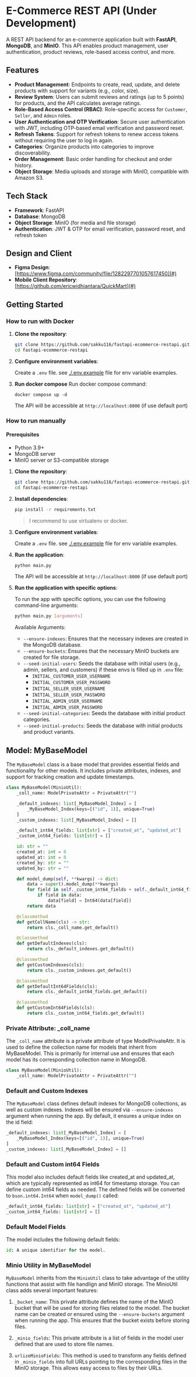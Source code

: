 # E-Commerce REST API (Under Development)

A REST API backend for an e-commerce application built with **FastAPI**, **MongoDB**, and **MinIO**. This API enables product management, user authentication, product reviews, role-based access control, and more.

## Features

- **Product Management**: Endpoints to create, read, update, and delete products with support for variants (e.g., color, size).
- **Review System**: Users can submit reviews and ratings (up to 5 points) for products, and the API calculates average ratings.
- **Role-Based Access Control (RBAC)**: Role-specific access for `Customer`, `Seller`, and `Admin` roles.
- **User Authentication and OTP Verification**: Secure user authentication with JWT, including OTP-based email verification and password reset.
- **Refresh Tokens**: Support for refresh tokens to renew access tokens without requiring the user to log in again.
- **Categories**: Organize products into categories to improve discoverability.
- **Order Management**: Basic order handling for checkout and order history.
- **Object Storage**: Media uploads and storage with MinIO, compatible with Amazon S3.

## Tech Stack

- **Framework**: FastAPI
- **Database**: MongoDB
- **Object Storage**: MinIO (for media and file storage)
- **Authentication**: JWT & OTP for email verification, password reset, and refresh token

## Design and Client

- **Figma Design**: [https://www.figma.com/community/file/1282297701057617450](#)
- **Mobile Client Repository**: [https://github.com/ericwidhiantara/QuickMart](#)

## Getting Started

### How to run with Docker
1. **Clone the repository**:

    ```bash
    git clone https://github.com/sakku116/fastapi-ecommerce-restapi.git
    cd fastapi-ecommerce-restapi
    ```

2. **Configure environment variables**:

    Create a `.env` file. see [./.env.example](./.env.example) file for env variable examples.

3. **Run docker compose**
    Run docker compose command:
    ```
    docker compose up -d
    ```
    The API will be accessible at `http://localhost:8000` (if use default port)

### How to run manually
#### Prerequisites
- Python 3.9+
- MongoDB server
- MinIO server or S3-compatible storage

1. **Clone the repository**:

    ```bash
    git clone https://github.com/sakku116/fastapi-ecommerce-restapi.git
    cd fastapi-ecommerce-restapi
    ```

2. **Install dependencies**:

    ```bash
    pip install -r requirements.txt
    ```

    >I recommend to use virtualenv or docker.

3. **Configure environment variables**:

    Create a `.env` file. see [./.env.example](./.env.example) file for env variable examples.

4. **Run the application**:

    ```bash
    python main.py
    ```

    The API will be accessible at `http://localhost:8000` (if use default port)

5. **Run the application with specific options**:

    To run the app with specific options, you can use the following command-line arguments:

    ```bash
    python main.py [arguments]
    ```

    Available Arguments:
    - `--ensure-indexes`: Ensures that the necessary indexes are created in the MongoDB database.
    - `--ensure-buckets`: Ensures that the necessary MinIO buckets are created for file storage.
    - `--seed-initial-users`: Seeds the database with initial users (e.g., admin, sellers, and customers) if these envs is filled up in `.env` file:
        - `INITIAL_CUSTOMER_USER_USERNAME`
        - `INITIAL_CUSTOMER_USER_PASSWORD`
        - `INITIAL_SELLER_USER_USERNAME`
        - `INITIAL_SELLER_USER_PASSWORD`
        - `INITIAL_ADMIN_USER_USERNAME`
        - `INITIAL_ADMIN_USER_PASSWORD`
    - `--seed-initial-categories`: Seeds the database with initial product categories.
    - `--seed-initial-products`: Seeds the database with initial products and product variants.

## **Model**: MyBaseModel
The `MyBaseModel` class is a base model that provides essential fields and functionality for other models. It includes private attributes, indexes, and support for tracking creation and update timestamps.

```python
class MyBaseModel(MinioUtil):
    _coll_name: ModelPrivateAttr = PrivateAttr("")

    _default_indexes: list[_MyBaseModel_Index] = [
        _MyBaseModel_Index(keys=[("id", 1)], unique=True)
    ]
    _custom_indexes: list[_MyBaseModel_Index] = []

    _default_int64_fields: list[str] = ["created_at", "updated_at"]
    _custom_int64_fields: list[str] = []

    id: str = ""
    created_at: int = 0
    updated_at: int = 0
    created_by: str = ""
    updated_by: str = ""

    def model_dump(self, **kwargs) -> dict:
        data = super().model_dump(**kwargs)
        for field in self._custom_int64_fields + self._default_int64_fields:
            if field in data:
                data[field] = Int64(data[field])
        return data

    @classmethod
    def getCollName(cls) -> str:
        return cls._coll_name.get_default()

    @classmethod
    def getDefaultIndexes(cls):
        return cls._default_indexes.get_default()

    @classmethod
    def getCustomIndexes(cls):
        return cls._custom_indexes.get_default()

    @classmethod
    def getDefaultInt64Fields(cls):
        return cls._default_int64_fields.get_default()

    @classmethod
    def getCustomInt64Fields(cls):
        return cls._custom_int64_fields.get_default()
```

### Private Attribute: _coll_name
The `_coll_name` attribute is a private attribute of type ModelPrivateAttr. It is used to define the collection name for models that inherit from MyBaseModel. This is primarily for internal use and ensures that each model has its corresponding collection name in MongoDB.

```python
class MyBaseModel(MinioUtil):
    _coll_name: ModelPrivateAttr = PrivateAttr("")
```

### Default and Custom Indexes
The `MyBaseModel` class defines default indexes for MongoDB collections, as well as custom indexes. Indexes will be ensured via `--ensure-indexes` argument when running the app. By default, it ensures a unique index on the id field:

```python
_default_indexes: list[_MyBaseModel_Index] = [
    _MyBaseModel_Index(keys=[("id", 1)], unique=True)
]
_custom_indexes: list[_MyBaseModel_Index] = []
```

### Default and Custom int64 Fields
This model also includes default fields like created_at and updated_at, which are typically represented as int64 for timestamp storage. You can define custom int64 fields as needed. The defined fields will be converted to `bson.int64.Int64` when `model_dump()` called:

```python
_default_int64_fields: list[str] = ["created_at", "updated_at"]
_custom_int64_fields: list[str] = []
```

### Default Model Fields
The model includes the following default fields:
```python
id: A unique identifier for the model.
```

### Minio Utility in MyBaseModel
`MyBaseModel` inherits from the `MinioUtil` class to take advantage of the utility functions that assist with file handlign and MinIO storage. The MinioUtil class adds several important features:

1. `_bucket_name`: This private attribute defines the name of the MinIO bucket that will be used for storing files related to the model. The bucket name can be created or ensured using the `--ensure-buckets` argument when running the app. This ensures that the bucket exists before storing files.

2. `_minio_fields`: This private attribute is a list of fields in the model user defined that are used to store file names.


3. `urlizeMinioFields`: This method is used to transform any fields defined in `_minio_fields` into full URLs pointing to the corresponding files in the MinIO storage. This allows easy access to files by their URLs.
